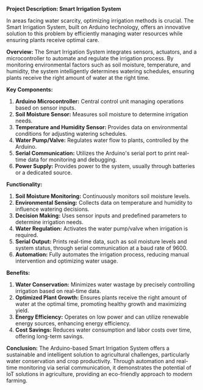 **Project Description: Smart Irrigation System**

In areas facing water scarcity, optimizing irrigation methods is crucial. The Smart Irrigation System, built on Arduino technology, offers an innovative solution to this problem by efficiently managing water resources while ensuring plants receive optimal care.

**Overview:**
The Smart Irrigation System integrates sensors, actuators, and a microcontroller to automate and regulate the irrigation process. By monitoring environmental factors such as soil moisture, temperature, and humidity, the system intelligently determines watering schedules, ensuring plants receive the right amount of water at the right time.

**Key Components:**
1. **Arduino Microcontroller:** Central control unit managing operations based on sensor inputs.
2. **Soil Moisture Sensor:** Measures soil moisture to determine irrigation needs.
3. **Temperature and Humidity Sensor:** Provides data on environmental conditions for adjusting watering schedules.
4. **Water Pump/Valve:** Regulates water flow to plants, controlled by the Arduino.
5. **Serial Communication:** Utilizes the Arduino's serial port to print real-time data for monitoring and debugging.
6. **Power Supply:** Provides power to the system, usually through batteries or a dedicated source.

**Functionality:**
1. **Soil Moisture Monitoring:** Continuously monitors soil moisture levels.
2. **Environmental Sensing:** Collects data on temperature and humidity to influence watering decisions.
3. **Decision Making:** Uses sensor inputs and predefined parameters to determine irrigation needs.
4. **Water Regulation:** Activates the water pump/valve when irrigation is required.
5. **Serial Output:** Prints real-time data, such as soil moisture levels and system status, through serial communication at a baud rate of 9600.
6. **Automation:** Fully automates the irrigation process, reducing manual intervention and optimizing water usage.

**Benefits:**
1. **Water Conservation:** Minimizes water wastage by precisely controlling irrigation based on real-time data.
2. **Optimized Plant Growth:** Ensures plants receive the right amount of water at the optimal time, promoting healthy growth and maximizing yield.
3. **Energy Efficiency:** Operates on low power and can utilize renewable energy sources, enhancing energy efficiency.
4. **Cost Savings:** Reduces water consumption and labor costs over time, offering long-term savings.

**Conclusion:**
The Arduino-based Smart Irrigation System offers a sustainable and intelligent solution to agricultural challenges, particularly water conservation and crop productivity. Through automation and real-time monitoring via serial communication, it demonstrates the potential of IoT solutions in agriculture, providing an eco-friendly approach to modern farming.
